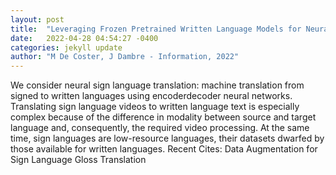 ```yaml
---
layout: post
title:  "Leveraging Frozen Pretrained Written Language Models for Neural Sign Language Translation"
date:   2022-04-28 04:54:27 -0400
categories: jekyll update
author: "M De Coster, J Dambre - Information, 2022"
---
```

We consider neural sign language translation: machine translation from signed to written languages using encoderdecoder neural networks. Translating sign language videos to written language text is especially complex because of the difference in modality between source and target language and, consequently, the required video processing. At the same time, sign languages are low-resource languages, their datasets dwarfed by those available for written languages. Recent Cites: Data Augmentation for Sign Language Gloss Translation
